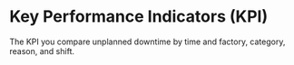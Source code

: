 # Key Performance Indicators (KPI)
  
  The KPI you compare unplanned downtime by time and factory, category, reason, and shift.